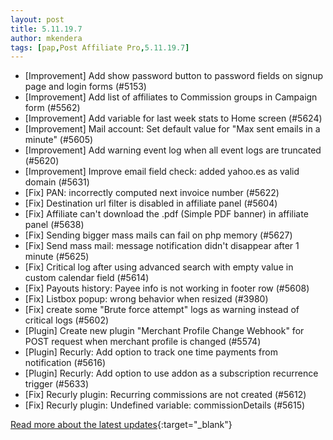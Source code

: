 ```yaml
---
layout: post
title: 5.11.19.7
author: mkendera
tags: [pap,Post Affiliate Pro,5.11.19.7]
---
```


- [Improvement] Add show password button to password fields on signup page and login forms (#5153)
- [Improvement] Add list of affiliates to Commission groups in Campaign form (#5562)
- [Improvement] Add variable for last week stats to Home screen (#5624)
- [Improvement] Mail account: Set default value for "Max sent emails in a minute" (#5605)
- [Improvement] Add warning event log when all event logs are truncated (#5620)
- [Improvement] Improve email field check: added yahoo.es as valid domain (#5631)
- [Fix] PAN: incorrectly computed next invoice number (#5622)
- [Fix] Destination url filter is disabled in affiliate panel (#5604)
- [Fix] Affiliate can't download the .pdf (Simple PDF banner) in affiliate panel (#5638)
- [Fix] Sending bigger mass mails can fail on php memory (#5627)
- [Fix] Send mass mail: message notification didn't disappear after 1 minute (#5625)
- [Fix] Critical log after using advanced search with empty value in custom calendar field (#5614)
- [Fix] Payouts history: Payee info is not working in footer row (#5608)
- [Fix] Listbox popup: wrong behavior when resized (#3980)
- [Fix] create some "Brute force attempt" logs as warning instead of critical logs (#5602)
- [Plugin] Create new plugin "Merchant Profile Change Webhook" for POST request when merchant profile is changed (#5574)
- [Plugin] Recurly: Add option to track one time payments from notification (#5616)
- [Plugin] Recurly: Add option to use addon as a subscription recurrence trigger (#5633)
- [Fix] Recurly plugin: Recurring commissions are not created (#5612)
- [Fix] Recurly plugin: Undefined variable: commissionDetails (#5615)

[Read more about the latest updates](https://www.postaffiliatepro.com/blog/post-affiliate-pro-version-5-11-19-7/){:target="_blank"}
